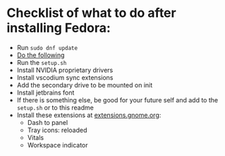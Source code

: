 # Checklist of what to do after installing Fedora:

- Run `sudo dnf update`
- [Do the following](https://mutschler.eu/linux/install-guides/fedora-post-install/#btrfs-filesystem-optimizations)
- Run the `setup.sh`
- Install NVIDIA proprietary drivers
- Install vscodium sync extensions
- Add the secondary drive to be mounted on init
- Install jetbrains font
- If there is something else, be good for your future self and add to the `setup.sh` or to this readme
- Install these extensions at [extensions.gnome.org](https://extensions.gnome.org):
  - Dash to panel
  - Tray icons: reloaded
  - Vitals
  - Workspace indicator

